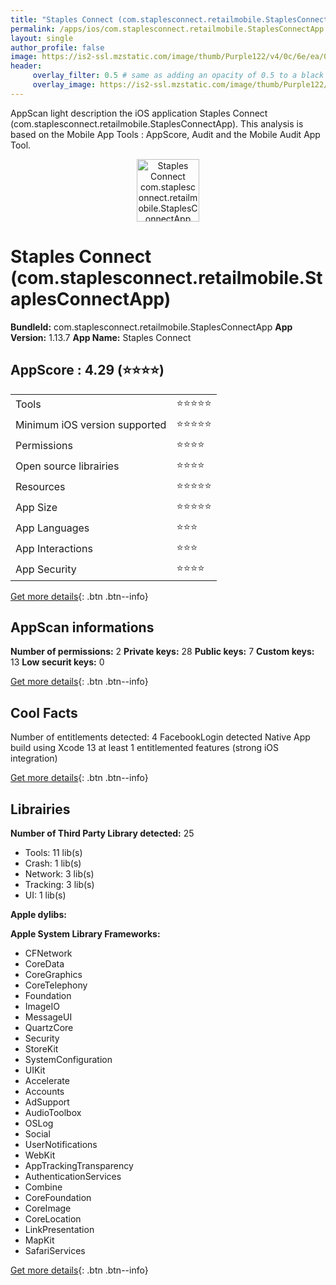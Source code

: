 ```yaml
---
title: "Staples Connect (com.staplesconnect.retailmobile.StaplesConnectApp)"
permalink: /apps/ios/com.staplesconnect.retailmobile.StaplesConnectApp.html
layout: single
author_profile: false
image: https://is2-ssl.mzstatic.com/image/thumb/Purple122/v4/0c/6e/ea/0c6eeacb-761b-7753-db48-745ec83fcf66/AppIcon-0-1x_U007emarketing-0-6-0-sRGB-85-220.png/512x512bb.jpg
header: 
     overlay_filter: 0.5 # same as adding an opacity of 0.5 to a black background
     overlay_image: https://is2-ssl.mzstatic.com/image/thumb/Purple122/v4/0c/6e/ea/0c6eeacb-761b-7753-db48-745ec83fcf66/AppIcon-0-1x_U007emarketing-0-6-0-sRGB-85-220.png/512x512bb.jpg
---
```

AppScan light description the iOS application Staples Connect (com.staplesconnect.retailmobile.StaplesConnectApp). This analysis is based on the Mobile App Tools : AppScore, Audit and the Mobile Audit App Tool.

  
  
<div style="text-align: center;"><img src="https://is2-ssl.mzstatic.com/image/thumb/Purple122/v4/0c/6e/ea/0c6eeacb-761b-7753-db48-745ec83fcf66/AppIcon-0-1x_U007emarketing-0-6-0-sRGB-85-220.png/512x512bb.jpg" width="100" height="100" alt="Staples Connect com.staplesconnect.retailmobile.StaplesConnectApp app icon"></div>  
  
# Staples Connect (com.staplesconnect.retailmobile.StaplesConnectApp)

**BundleId:** com.staplesconnect.retailmobile.StaplesConnectApp
**App Version:** 1.13.7
**App Name:** Staples Connect


## AppScore : 4.29 (⭐️⭐️⭐️⭐️) 

<table>
<tr><td> Tools </td><td> ⭐️⭐️⭐️⭐️⭐️ </td></tr>
<tr><td> Minimum iOS version supported </td><td> ⭐️⭐️⭐️⭐️⭐️ </td></tr>
<tr><td> Permissions </td><td> ⭐️⭐️⭐️⭐️ </td></tr>
<tr><td> Open source librairies </td><td> ⭐️⭐️⭐️⭐️ </td></tr>
<tr><td> Resources </td><td> ⭐️⭐️⭐️⭐️⭐️ </td></tr>
<tr><td> App Size </td><td> ⭐️⭐️⭐️⭐️⭐️ </td></tr>
<tr><td> App Languages </td><td> ⭐️⭐️⭐️ </td></tr>
<tr><td> App Interactions </td><td> ⭐️⭐️⭐️ </td></tr>
<tr><td> App Security </td><td> ⭐️⭐️⭐️⭐️ </td></tr>
</table>

[Get more details](/pricing.html){: .btn .btn--info}  
  
## AppScan informations 

**Number of permissions:** 2
**Private keys:** 28
**Public keys:** 7
**Custom keys:** 13
**Low securit keys:** 0
  
[Get more details](/pricing.html){: .btn .btn--info}

## Cool Facts

Number of entitlements detected: 4
FacebookLogin detected
Native App
build using Xcode 13
at least 1 entitlemented features (strong iOS integration)
  
[Get more details](/pricing.html){: .btn .btn--info}

## Librairies 
**Number of Third Party Library detected:** 25
- Tools: 11 lib(s)
- Crash: 1 lib(s)
- Network: 3 lib(s)
- Tracking: 3 lib(s)
- UI: 1 lib(s)

**Apple dylibs:**


**Apple System Library Frameworks:**
- CFNetwork
- CoreData
- CoreGraphics
- CoreTelephony
- Foundation
- ImageIO
- MessageUI
- QuartzCore
- Security
- StoreKit
- SystemConfiguration
- UIKit
- Accelerate
- Accounts
- AdSupport
- AudioToolbox
- OSLog
- Social
- UserNotifications
- WebKit
- AppTrackingTransparency
- AuthenticationServices
- Combine
- CoreFoundation
- CoreImage
- CoreLocation
- LinkPresentation
- MapKit
- SafariServices


  
[Get more details](/pricing.html){: .btn .btn--info}

